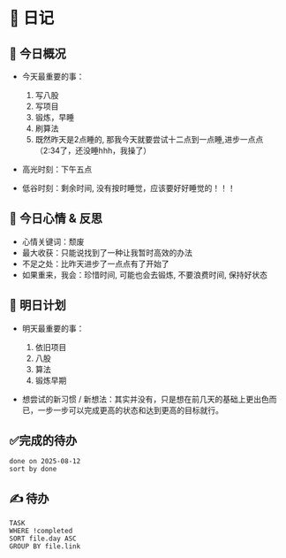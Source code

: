 # 📅 日记

## 📍 今日概况
- 今天最重要的事：
  1. 写八股
  2. 写项目
  3. 锻炼，早睡
  4. 刷算法
  5. 既然昨天是2点睡的, 那我今天就要尝试十二点到一点睡,进步一点点（2:34了，还没睡hhh，我操了）

- 高光时刻：下午五点
- 低谷时刻：剩余时间, 没有按时睡觉，应该要好好睡觉的！！！

## 💭 今日心情 & 反思
- 心情关键词：颓废
- 最大收获：只能说找到了一种让我暂时高效的办法
- 不足之处：比昨天进步了一点点有了开始了
- 如果重来，我会：珍惜时间, 可能也会去锻炼, 不要浪费时间, 保持好状态

## 🎯 明日计划
- 明天最重要的事：
  1. 依旧项目
  2. 八股
  3. 算法
  4. 锻炼早期

- 想尝试的新习惯 / 新想法：其实并没有，只是想在前几天的基础上更出色而已，一步一步可以完成更高的状态和达到更高的目标就行。

## ✅完成的待办
```tasks
done on 2025-08-12
sort by done
```



## ✍ 待办

```dataview
TASK
WHERE !completed
SORT file.day ASC
GROUP BY file.link
```

